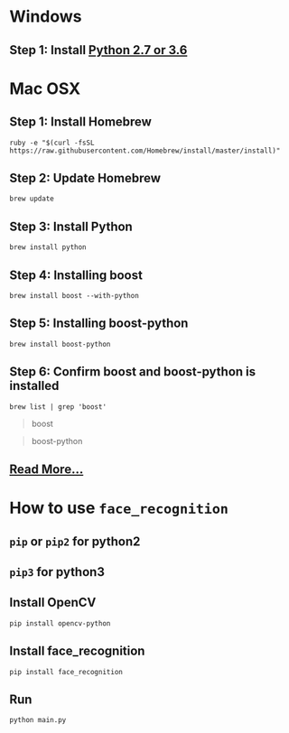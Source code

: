 # Windows
## Step 1: Install [Python 2.7 or 3.6](https://www.python.org/downloads/)

# Mac OSX
## Step 1: Install Homebrew
```
ruby -e "$(curl -fsSL https://raw.githubusercontent.com/Homebrew/install/master/install)"
```

## Step 2: Update Homebrew
```
brew update
```

## Step 3: Install Python
```
brew install python
```

## Step 4: Installing boost
```
brew install boost --with-python
```

## Step 5: Installing boost-python
```
brew install boost-python
```

## Step 6: Confirm boost and boost-python is installed
```
brew list | grep 'boost'
```
> boost

> boost-python

## [Read More...](https://www.pyimagesearch.com/2015/04/27/installing-boost-and-boost-python-on-osx-with-homebrew/)


# How to use ```face_recognition```

## ```pip``` or ```pip2``` for python2 
## ```pip3``` for python3

## Install OpenCV 
```
pip install opencv-python
```

## Install face_recognition
```
pip install face_recognition
```

## Run
```
python main.py
```
